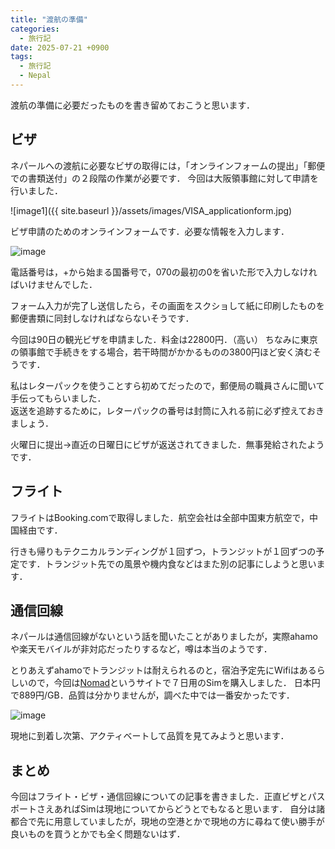 ```yaml
---
title: "渡航の準備"
categories:
  - 旅行記
date: 2025-07-21 +0900
tags:
  - 旅行記
  - Nepal
---
```


渡航の準備に必要だったものを書き留めておこうと思います．


## ビザ
ネパールへの渡航に必要なビザの取得には，「オンラインフォームの提出」「郵便での書類送付」の２段階の作業が必要です．
今回は大阪領事館に対して申請を行いました．

![image1]({{ site.baseurl }}/assets/images/VISA_applicationform.jpg)


ビザ申請のためのオンラインフォームです．必要な情報を入力します．


<img src="{{ '/assets/images/スクリーンショット 2025-07-22 14.04.23.png' | relative_url }}" alt="image" style="max-width: 100%; height: auto;">


電話番号は，+から始まる国番号で，070の最初の0を省いた形で入力しなければいけませんでした．

フォーム入力が完了し送信したら，その画面をスクショして紙に印刷したものを郵便書類に同封しなければならないそうです．

今回は90日の観光ビザを申請ました．料金は22800円．（高い）
ちなみに東京の領事館で手続きをする場合，若干時間がかかるものの3800円ほど安く済むそうです．

私はレターパックを使うことすら初めてだったので，郵便局の職員さんに聞いて手伝ってもらいました．  
返送を追跡するために，レターパックの番号は封筒に入れる前に必ず控えておきましょう．

火曜日に提出→直近の日曜日にビザが返送されてきました．無事発給されたようです．

## フライト
フライトはBooking.comで取得しました．航空会社は全部中国東方航空で，中国経由です．

行きも帰りもテクニカルランディングが１回ずつ，トランジットが１回ずつの予定です．トランジット先での風景や機内食などはまた別の記事にしようと思います．


## 通信回線
ネパールは通信回線がないという話を聞いたことがありましたが，実際ahamoや楽天モバイルが非対応だったりするなど，噂は本当のようです．

とりあえずahamoでトランジットは耐えられるのと，宿泊予定先にWifiはあるらしいので，今回は[Nomad][Nomad]というサイトで７日用のSimを購入しました．
日本円で889円/GB．品質は分かりませんが，調べた中では一番安かったです．

[Nomad]:https://www.getnomad.app/ja/nepal-eSIM


<img src="{{ '/assets/images/スクリーンショット 2025-08-07 10.24.11.png' | relative_url }}" alt="image" style="max-width: 100%; height: auto;">

現地に到着し次第、アクティベートして品質を見てみようと思います．

## まとめ
今回はフライト・ビザ・通信回線についての記事を書きました．正直ビザとパスポートさえあればSimは現地についてからどうとでもなると思います．
自分は諸都合で先に用意していましたが，現地の空港とかで現地の方に尋ねて使い勝手が良いものを買うとかでも全く問題ないはず．